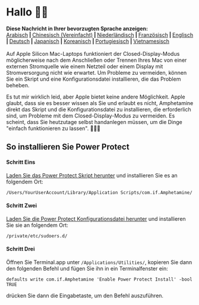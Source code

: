 # Hallo 👋🏼

<b>Diese Nachricht in Ihrer bevorzugten Sprache anzeigen:</b><br><a href="https://x74353.github.io/Amphetamine-Power-Protect/Localized/PowerProtectInstall_Arabic.html">Arabisch</a><b> | </b><a href="https://x74353.github.io/Amphetamine-Power-Protect/Localized/PowerProtectInstall_ChineseSimplified.html">Chinesisch (Vereinfacht)<a><b> | </b><a href="https://x74353.github.io/Amphetamine-Power-Protect/Localized/PowerProtectInstall_Dutch.html">Niederländisch</a><b> | </b><a href="https://x74353.github.io/Amphetamine-Power-Protect/Localized/PowerProtectInstall_French.html">Französisch</a><b> | </b><a href="https://x74353.github.io/Amphetamine-Power-Protect/">Englisch</a><b> | </b><a href="https://x74353.github.io/Amphetamine-Power-Protect/Localized/PowerProtectInstall_German.html">Deutsch</a><b> | </b><a href="https://x74353.github.io/Amphetamine-Power-Protect/Localized/PowerProtectInstall_Japanese.html">Japanisch</a><b> | </b><a href="https://x74353.github.io/Amphetamine-Power-Protect/Localized/PowerProtectInstall_Korean.html">Koreanisch</a><b> | </b><a href="https://x74353.github.io/Amphetamine-Power-Protect/Localized/PowerProtectInstall_Portuguese.html">Portugiesisch</a><b> | </b><a href="https://x74353.github.io/Amphetamine-Power-Protect/Localized/PowerProtectInstall_Vietnamese.html">Vietnamesisch</a>
<br><br>
Auf Apple Silicon Mac-Laptops funktioniert der Closed-Display-Modus möglicherweise nach dem Anschließen oder Trennen Ihres Mac von einer externen Stromquelle wie einem Netzteil oder einem Display mit Stromversorgung nicht wie erwartet. Um Probleme zu vermeiden, können Sie ein Skript und eine Konfigurationsdatei installieren, die das Problem beheben.

Es tut mir wirklich leid, aber Apple bietet keine andere Möglichkeit. Apple glaubt, dass sie es besser wissen als Sie und erlaubt es nicht, Amphetamine direkt das Skript und die Konfigurationsdatei zu installieren, die erforderlich sind, um Probleme mit dem Closed-Display-Modus zu vermeiden. Es scheint, dass Sie heutzutage selbst handanlegen müssen, um die Dinge "einfach funktionieren zu lassen". 🔨💪🏼

## So installieren Sie Power Protect

<h4>Schritt Eins</h4>
<a href="https://raw.githubusercontent.com/x74353/Amphetamine/master/Files/PowerProtect_Script.zip">Laden Sie das Power Protect Skript herunter</a> und installieren Sie es an folgendem Ort:<br>

```
/Users/YourUserAccount/Library/Application Scripts/com.if.Amphetamine/
```

<h4>Schritt Zwei</h4>

<a href="https://raw.githubusercontent.com/x74353/Amphetamine/master/Files/PowerProtect_Configuration.zip">Laden Sie die Power Protect Konfigurationsdatei herunter</a> und installieren Sie sie an folgendem Ort:

```
/private/etc/sudoers.d/
```

<h4>Schritt Drei</h4>

Öffnen Sie Terminal.app unter ```/Applications/Utilities/```, kopieren Sie dann den folgenden Befehl und fügen Sie ihn in ein Terminalfenster ein:

```
defaults write com.if.Amphetamine 'Enable Power Protect Install' -bool TRUE
```

drücken Sie dann die Eingabetaste, um den Befehl auszuführen.
